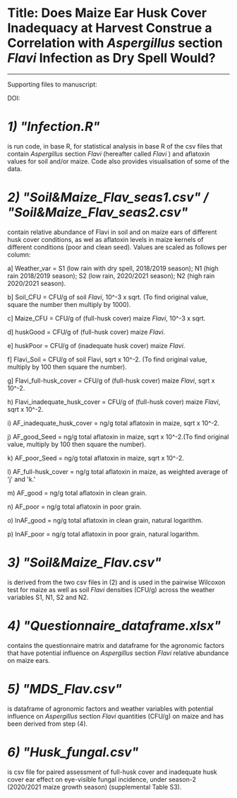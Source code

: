 # Title: Does Maize Ear Husk Cover Inadequacy at Harvest Construe a Correlation with *Aspergillus* section *Flavi* Infection as Dry Spell Would?
-----------------------------

Supporting files to manuscript:

DOI: 

# *1) "Infection.R"* # 
is run code, in base R, for statistical analysis in base R of the csv files that contain _Aspergillus_ section _Flavi_ (hereafter called _Flavi_ ) and aflatoxin values for soil and/or maize. Code also provides visualisation of some of the data.

# *2) "Soil&Maize_Flav_seas1.csv" / "Soil&Maize_Flav_seas2.csv"* # 
contain relative abundance of Flavi in soil and on maize ears of different husk cover conditions, as wel as aflatoxin levels in maize kernels of different conditions (poor and clean seed). 
Values are scaled as follows per column:

a] Weather_var = S1 (low rain with dry spell, 2018/2019 season); N1 (high rain 2018/2019 season); S2 (low rain, 2020/2021 season); N2 (high rain 2020/2021 season).

b] Soil_CFU = CFU/g of soil _Flavi_,  10^-3 x sqrt. (To find original value, square the number then multiply by 1000).

c] Maize_CFU = CFU/g of (full-husk cover) maize _Flavi_,  10^-3 x sqrt.

d] huskGood = CFU/g of (full-husk cover) maize _Flavi_. 

e] huskPoor = CFU/g of (inadequate husk cover) maize _Flavi_. 

f] Flavi_Soil = CFU/g of soil Flavi,  sqrt x 10^-2. (To find original value, multiply by 100 then square the number).

g] Flavi_full-husk_cover = CFU/g of (full-husk cover) maize _Flavi_, sqrt x 10^-2.	

h) Flavi_inadequate_husk_cover = CFU/g of (full-husk cover) maize _Flavi_, sqrt x 10^-2.

i) AF_inadequate_husk_cover = ng/g total aflatoxin in maize, sqrt x 10^-2.

j) AF_good_Seed	= ng/g total aflatoxin in maize, sqrt x 10^-2.(To find original value, multiply by 100 then square the number).

k) AF_poor_Seed = ng/g total aflatoxin in maize, sqrt x 10^-2.

l) AF_full-husk_cover = ng/g total aflatoxin in maize, as weighted average of 'j' and 'k.'

m) AF_good = ng/g total aflatoxin in clean grain.

n) AF_poor = ng/g total aflatoxin in poor grain.

o) lnAF_good = ng/g total aflatoxin in clean grain, natural logarithm.

p) lnAF_poor = ng/g total aflatoxin in poor grain, natural logarithm.

# *3) "Soil&Maize_Flav.csv"* #
is derived from the two csv files in (2) and is used in the pairwise Wilcoxon test for maize as well as soil _Flavi_ densities (CFU/g) across the weather variables S1, N1, S2 and N2.

# *4) "Questionnaire_dataframe.xlsx"* #
contains the questionnaire matrix and dataframe for the agronomic factors that have potential influence on _Aspergillus_ section _Flavi_ relative abundance on maize ears.

# *5) "MDS_Flav.csv"* #
is dataframe of agronomic factors and weather variables with potential influence on _Aspergillus_ section _Flavi_ quantities (CFU/g) on maize and has been derived from step (4).

# *6) "Husk_fungal.csv"* #
is csv file for paired assessment of full-husk cover and inadequate husk cover ear effect on eye-visible fungal incidence, under season-2 (2020/2021 maize growth season) (supplemental Table S3).
